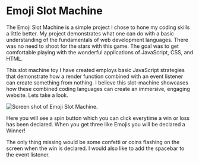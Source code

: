# Emoji Slot Machine
The Emoji Slot Machine is a simple project I chose to hone my coding skills a little better. My project demonstrates what one can do with a basic understanding of the fundamentals of web development languages. There was no need to shoot for the stars with this game. The goal was to get comfortable playing with the wonderful applications of JavaScript, CSS, and HTML.

This slot machine toy I have created employs basic JavaScript strategies that demonstrate how a render function combined with an event listener can create something from nothing. I believe this slot-machine showcases how these combined coding languages can create an immersive, engaging website. Lets take a look. 

![Screen shot of Emoji Slot Machine.](https://i.imgur.com/wQUD6qL.png)

Here you will see a spin button which you can click everytime a win or loss has been declared. When you get three like Emojis you will be declared a Winner!

The only thing missing would be some confetti or coins flashing on the screen when the win is declared. I would also like to add the spacebar to the event listener.